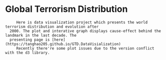 # Global Terrorism Distribution
         Here is data visualization project which presents the world terrorism distribution and evolution after
      2000. The plot and interative graph displays cause-effect behind the landmark in the last decade. The
      presenting page is [here](https://tanghao205.github.io/GTD.DataVisialization)
         Recently there're some plot issues due to the version conflict with the d3 library.
